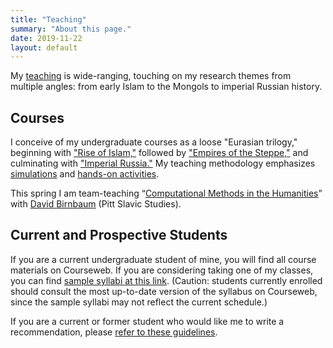 ```yaml
---
title: "Teaching"
summary: "About this page."
date: 2019-11-22
layout: default
---
```


My [teaching][1] is wide-ranging, touching on my research themes from multiple angles: from early Islam to the Mongols to imperial Russian history.

## Courses

I conceive of my undergraduate courses as a loose "Eurasian trilogy," beginning with ["Rise of Islam,"][2] followed by ["Empires of the Steppe,"][3] and culminating with ["Imperial Russia."][4] My teaching methodology emphasizes [simulations](https://www.utimes.pitt.edu/news/teaching-heroes) and [hands-on activities](https://www.honorscollege.pitt.edu/islam).

This spring I am team-teaching “[Computational Methods in the Humanities][5]” with [David Birnbaum][6] (Pitt Slavic Studies).


## Current and Prospective Students

If you are a current undergraduate student of mine, you will find all course materials on Courseweb. If you are considering taking one of my classes, you can find [sample syllabi at this link][7]. (Caution: students currently enrolled should consult the most up-to-date version of the syllabus on Courseweb, since the sample syllabi may not reflect the current schedule.)

If you are a current or former student who would like me to write a recommendation, please [refer to these guidelines][8].

[1]:	https://pitt.academia.edu/JamesPickett/Syllabi
[2]:	https://www.academia.edu/38158975/Rise_of_Islam_Syllabus_
[3]:	https://www.academia.edu/28288742/Empires_of_the_Steppe_Eurasia_from_the_Mongols_to_the_Soviet_Union_Syllabus_
[4]:	https://www.academia.edu/37326736/Imperial_Russia_Syllabus_
[5]:	https://bactriana.org/courses.xhtml
[6]:	https://www.dsam.pitt.edu/people/david-j-birnbaum
[7]:	https://pitt.academia.edu/JamesPickett/Syllabi
[8]:	http://jamespickett.info/rec_letter_questionnaire
